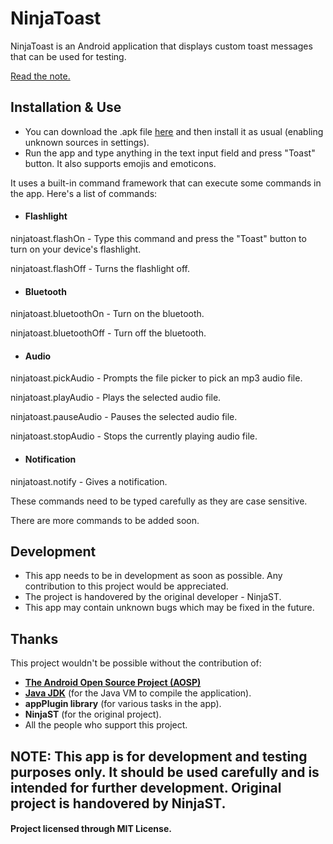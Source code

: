 # NinjaToast
NinjaToast is an Android application that displays custom toast messages that can be used for testing.

<a href="https://github.com/GitHubUser331/NinjaToast?tab=readme-ov-file#note-this-app-is-for-development-and-testing-purposes-only-it-should-be-used-carefully-and-is-intended-for-further-development-original-project-is-handovered-by-ninjast">Read the note.</a>

## Installation & Use
- You can download the .apk file <a href="https://github.com/GitHubUser331/NinjaToast/releases">here</a> and then install it as usual (enabling unknown sources in settings).
- Run the app and type anything in the text input field and press "Toast" button. It also supports emojis and emoticons.

It uses a built-in command framework that can execute some commands in the app. Here's a list of commands:

- #### Flashlight

ninjatoast.flashOn - Type this command and press the "Toast" button to turn on your device's flashlight.

ninjatoast.flashOff -  Turns the flashlight off.

- #### Bluetooth

ninjatoast.bluetoothOn - Turn on the bluetooth.

ninjatoast.bluetoothOff - Turn off the bluetooth.

- #### Audio

ninjatoast.pickAudio - Prompts the file picker to pick an mp3 audio file.

ninjatoast.playAudio - Plays the selected audio file.

ninjatoast.pauseAudio - Pauses the selected audio file.

ninjatoast.stopAudio - Stops the currently playing audio file.

- #### Notification

ninjatoast.notify - Gives a notification.

These commands need to be typed carefully as they are case sensitive.

There are more commands to be added soon.

## Development

- This app needs to be in development as soon as possible. Any contribution to this project would be appreciated.
- The project is handovered by the original developer - NinjaST.
- This app may contain unknown bugs which may be fixed in the future.

## Thanks

This project wouldn't be possible without the contribution of:

- <a href="https://source.android.com">**The Android Open Source Project (AOSP)**</a>
- <a href="https://www.oracle.com/in/java/technologies/downloads/">**Java JDK**</a> (for the Java VM to compile the application).
-  **appPlugin library** (for various tasks in the app).
-  **NinjaST** (for the original project).
-  All the people who support this project.

## NOTE: This app is for development and testing purposes only. It should be used carefully and is intended for further development. Original project is handovered by NinjaST.

#### Project licensed through MIT License.
